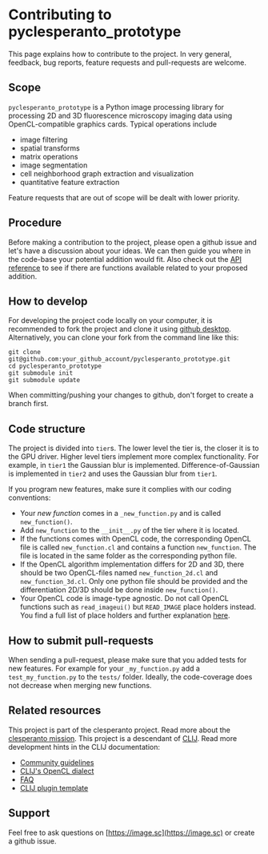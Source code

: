 # Contributing to pyclesperanto_prototype

This page explains how to contribute to the project. In very general, feedback, bug reports, feature requests and pull-requests are welcome.

## Scope

`pyclesperanto_prototype` is a Python image processing library for processing 2D and 3D fluorescence microscopy imaging data using OpenCL-compatible graphics cards. 
Typical operations include
* image filtering
* spatial transforms
* matrix operations
* image segmentation
* cell neighborhood graph extraction and visualization
* quantitative feature extraction

Feature requests that are out of scope will be dealt with lower priority.

## Procedure

Before making a contribution to the project, please open a github issue and let's have a discussion about your ideas. 
We can then guide you where in the code-base your potential addition would fit.
Also check out the [API reference](https://clesperanto.github.io/pyclesperanto_prototype/docs/_build/html/) to see if there are functions available related to your proposed addition.

## How to develop

For developing the project code locally on your computer, it is recommended to fork the project and clone it using [github desktop](https://desktop.github.com/). 
Alternatively, you can clone your fork from the command line like this:

```
git clone git@github.com:your_github_account/pyclesperanto_prototype.git
cd pyclesperanto_prototype
git submodule init
git submodule update
```

When committing/pushing your changes to github, don't forget to create a branch first.

## Code structure

The project is divided into `tier`s. The lower level the tier is, the closer it is to the GPU driver. 
Higher level tiers implement more complex functionality. 
For example, in `tier1` the Gaussian blur is implemented. Difference-of-Gaussian is implemented in `tier2` and uses the Gaussian blur from `tier1`.

If you program new features, make sure it complies with our coding conventions:
* Your _new function_ comes in a `_new_function.py` and is called `new_function()`.
* Add `new_function` to the `__init__.py` of the tier where it is located.
* If the functions comes with OpenCL code, the corresponding OpenCL file is called `new_function.cl` and contains a function `new_function`. The file is located in the same folder as the corresponding python file.
* If the OpenCL algorithm implementation differs for 2D and 3D, there should be two OpenCL-files named `new_function_2d.cl` and `new_function_3d.cl`. Only one python file should be provided and the differentiation 2D/3D should be done inside `new_function()`.
* Your OpenCL code is image-type agnostic. Do not call OpenCL functions such as `read_imageui()` but `READ_IMAGE` place holders instead. You find a full list of place holders and further explanation [here](https://github.com/clEsperanto/clij-opencl-kernels#why-a-custom-opencl-dialect).

## How to submit pull-requests

When sending a pull-request, please make sure that you added tests for new features. 
For example for your `_my_function.py` add a `test_my_function.py` to the `tests/` folder.
Ideally, the code-coverage does not decrease when merging new functions.

## Related resources

This project is part of the clesperanto project. Read more about the [clesperanto mission](https://clesperanto.github.io).
This project is a descendant of [CLIJ](https://clij.github.io). Read more development hints in the CLIJ documentation:
* [Community guidelines](https://clij.github.io/clij2-docs/community_guidelines)
* [CLIJ's OpenCL dialect](https://github.com/clEsperanto/clij-opencl-kernels#why-a-custom-opencl-dialect)
* [FAQ](https://clij.github.io/clij2-docs/faq)
* [CLIJ plugin template](https://github.com/clij/clij2-plugin-template)

## Support

Feel free to ask questions on [https://image.sc](https://image.sc) or create a github issue.

